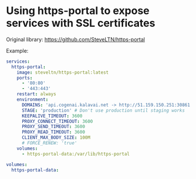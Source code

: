 # Using https-portal to expose services with SSL certificates

Original library: https://github.com/SteveLTN/https-portal

Example:

```yaml
services:
  https-portal:
    image: steveltn/https-portal:latest
    ports:
      - '80:80'
      - '443:443'
    restart: always
    environment:
      DOMAINS: 'api.cogenai.kalavai.net -> http://51.159.150.251:30861'
      STAGE: 'production' # Don't use production until staging works
      KEEPALIVE_TIMEOUT: 3600
      PROXY_CONNECT_TIMEOUT: 3600
      PROXY_SEND_TIMEOUT: 3600
      PROXY_READ_TIMEOUT: 3600
      CLIENT_MAX_BODY_SIZE: 100M
      # FORCE_RENEW: 'true'
    volumes: 
      - https-portal-data:/var/lib/https-portal

volumes:
  https-portal-data:
```